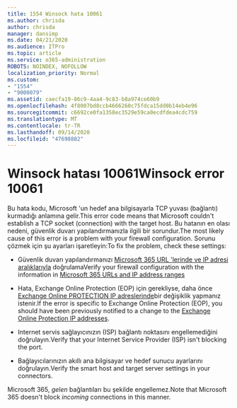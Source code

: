 ```yaml
---
title: 1554 Winsock hata 10061
ms.author: chrisda
author: chrisda
manager: dansimp
ms.date: 04/21/2020
ms.audience: ITPro
ms.topic: article
ms.service: o365-administration
ROBOTS: NOINDEX, NOFOLLOW
localization_priority: Normal
ms.custom:
- "1554"
- "9000079"
ms.assetid: caecfa19-86c9-4aa4-9c83-b8a974ce60b9
ms.openlocfilehash: 4f8007bd8ccb4666260c75fdca15dd0b14eb4e96
ms.sourcegitcommit: c6692ce0fa1358ec3529e59ca0ecdfdea4cdc759
ms.translationtype: MT
ms.contentlocale: tr-TR
ms.lasthandoff: 09/14/2020
ms.locfileid: "47698882"
---
```

# <a name="winsock-error-10061"></a><span data-ttu-id="959ca-102">Winsock hatası 10061</span><span class="sxs-lookup"><span data-stu-id="959ca-102">Winsock error 10061</span></span>

<span data-ttu-id="959ca-103">Bu hata kodu, Microsoft 'un hedef ana bilgisayarla TCP yuvası (bağlantı) kurmadığı anlamına gelir.</span><span class="sxs-lookup"><span data-stu-id="959ca-103">This error code means that Microsoft couldn't establish a TCP socket (connection) with the target host.</span></span> <span data-ttu-id="959ca-104">Bu hatanın en olası nedeni, güvenlik duvarı yapılandırmanızla ilgili bir sorundur.</span><span class="sxs-lookup"><span data-stu-id="959ca-104">The most likely cause of this error is a problem with your firewall configuration.</span></span> <span data-ttu-id="959ca-105">Sorunu çözmek için şu ayarları işaretleyin:</span><span class="sxs-lookup"><span data-stu-id="959ca-105">To fix the problem, check these settings:</span></span>

- <span data-ttu-id="959ca-106">Güvenlik duvarı yapılandırmanızı [Microsoft 365 URL 'lerinde ve IP adresi aralıklarıyla](https://docs.microsoft.com/office365/enterprise/urls-and-ip-address-ranges) doğrulama</span><span class="sxs-lookup"><span data-stu-id="959ca-106">Verify your firewall configuration with the information in [Microsoft 365 URLs and IP address ranges](https://docs.microsoft.com/office365/enterprise/urls-and-ip-address-ranges)</span></span>

- <span data-ttu-id="959ca-107">Hata, Exchange Online Protection (EOP) için gerekliyse, daha önce [Exchange Online PROTECTION IP adreslerinde](https://docs.microsoft.com/office365/SecurityCompliance/eop/exchange-online-protection-ip-addresses)bir değişiklik yapmanız istenir.</span><span class="sxs-lookup"><span data-stu-id="959ca-107">If the error is specific to Exchange Online Protection (EOP), you should have been previously notified to a change to the [Exchange Online Protection IP addresses](https://docs.microsoft.com/office365/SecurityCompliance/eop/exchange-online-protection-ip-addresses).</span></span>

- <span data-ttu-id="959ca-108">Internet servis sağlayıcınızın (ISP) bağlantı noktasını engellemediğini doğrulayın.</span><span class="sxs-lookup"><span data-stu-id="959ca-108">Verify that your Internet Service Provider (ISP) isn't blocking the port.</span></span>

- <span data-ttu-id="959ca-109">Bağlayıcılarınızın akıllı ana bilgisayar ve hedef sunucu ayarlarını doğrulayın.</span><span class="sxs-lookup"><span data-stu-id="959ca-109">Verify the smart host and target server settings in your connectors.</span></span>

<span data-ttu-id="959ca-110">Microsoft 365, *gelen* bağlantıları bu şekilde engellemez.</span><span class="sxs-lookup"><span data-stu-id="959ca-110">Note that Microsoft 365 doesn't block *incoming* connections in this manner.</span></span>
